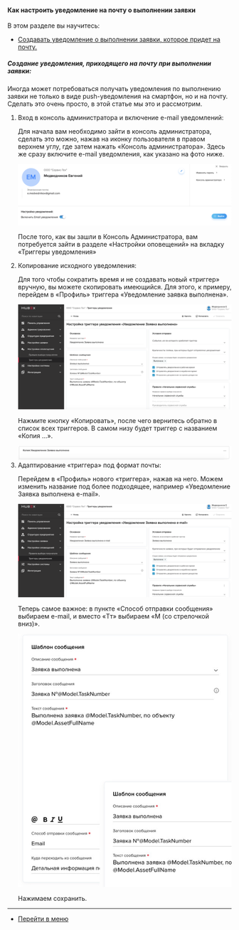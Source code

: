 #### Как настроить уведомление на почту о выполнении заявки
В этом разделе вы научитесь:
<html>
  <meta charset="utf-8">
  <title>Быстрый переход внутри документа</title>
 <ul>
       <li><a href="#pasmob">Создавать уведомление о выполнении заявки, которое придет на почту.</a></li>
 </ul>
</html>

<h5 id="pasweb">Создание уведомления, приходящего на почту при выполнении заявки:</h5>
Иногда может потребоваться получать уведомления по выполнению заявки не только в виде push-уведомления на смартфон, но и на почту. Сделать это очень просто, в этой статье мы это и рассмотрим.
<ol>
<li> Вход в консоль администратора и включение e-mail уведомлений:</li>
<p>Для начала вам необходимо зайти в консоль администратора, сделать это можно, нажав на иконку пользователя в правом верхнем углу, где затем нажать «Консоль администратора». Здесь же сразу включите e-mail уведомления, как указано на фото ниже.</p>

<img src="/attachments/images/FAQ/USER/HowToManageNotifications/htmn1.png"/>
<p>После того, как вы зашли в Консоль Администратора, вам потребуется зайти в разделе «Настройки оповещений» на вкладку «Триггеры уведомления»</p>
<li> Копирование исходного уведомления:</li>
<p>Для того чтобы сократить время и не создавать новый «триггер» вручную, вы можете скопировать имеющийся. Для этого, к примеру, перейдем в «Профиль» триггера «Уведомление заявка выполнена».</p>

<img src="/attachments/images/FAQ/USER/HowToManageNotifications/htmn2.png"/>

<p>Нажмите кнопку «Копировать», после чего вернитесь обратно в список всех триггеров. В самом низу будет триггер с названием «Копия ...».</p>

<img src="/attachments/images/FAQ/USER/HowToManageNotifications/htmn3.png"/>

 <li> Адаптирование «триггера» под формат почты:</li>
<p>Перейдем в «Профиль» нового «триггера», нажав на него. Можем изменить название под более подходящее, например «Уведомление Заявка выполнена e-mail».</p>

<img src="/attachments/images/FAQ/USER/HowToManageNotifications/htmn4.png"/>

<p>Теперь самое важное: в пункте «Способ отправки сообщения» выбираем e-mail, и вместо «Tт» выбираем «M (со стрелочкой вниз)».</p>

<img src="/attachments/images/FAQ/USER/HowToManageNotifications/htmn5.jpg"/>

<p>Нажимаем сохранить.</p>

</ol>



___
- [Перейти в меню](http://wiki.hubex.ru)
